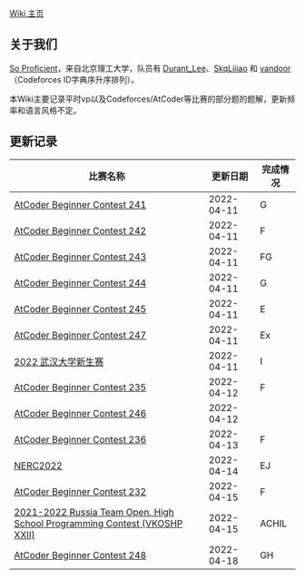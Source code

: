[Wiki 主页](https://skqliao.github.io)

## 关于我们

[So Proficient](https://codeforces.com/team/91336)，来自北京理工大学，队员有 [Durant_Lee](https://codeforces.com/profile/Durant_Lee)、[SkqLiiiao](https://codeforces.com/profile/SkqLiiiao) 和 [vandoor](https://codeforces.com/profile/vandoor)（Codeforces ID字典序升序排列）。

本Wiki主要记录平时vp以及Codeforces/AtCoder等比赛的部分题的题解，更新频率和语言风格不定。

## 更新记录

| 比赛名称                                                                                      | 更新日期   | 完成情况 |
| --------------------------------------------------------------------------------------------- | ---------- | -------- |
| [AtCoder Beginner Contest 241](atcoder/abc/abc241/)                                           | 2022-04-11 | G        |
| [AtCoder Beginner Contest 242](atcoder/abc/abc242/)                                           | 2022-04-11 | F        |
| [AtCoder Beginner Contest 243](atcoder/abc/abc243/)                                           | 2022-04-11 | FG       |
| [AtCoder Beginner Contest 244](atcoder/abc/abc244/)                                           | 2022-04-11 | G        |
| [AtCoder Beginner Contest 245](atcoder/abc/abc245/)                                           | 2022-04-11 | E        |
| [AtCoder Beginner Contest 247](atcoder/abc/abc247/)                                           | 2022-04-11 | Ex       |
| [2022 武汉大学新生赛](contests/whu-2022-fresh/)                                               | 2022-04-11 | I        |
| [AtCoder Beginner Contest 235](atcoder/abc/abc235/)                                           | 2022-04-12 | F        |
| [AtCoder Beginner Contest 246](atcoder/abc/abc246/)                                           | 2022-04-12 |          |
| [AtCoder Beginner Contest 236](atcoder/abc/abc236/)                                           | 2022-04-13 | F        |
| [NERC2022](contests/nerc2022/)                                                                | 2022-04-14 | EJ       |
| [AtCoder Beginner Contest 232](atcoder/abc/abc232/)                                           | 2022-04-15 | F        |
| [2021-2022 Russia Team Open, High School Programming Contest (VKOSHP XXII)](vp/cf-gym-103483) | 2022-04-15 | ACHIL    |
| [AtCoder Beginner Contest 248](atcoder/abc/abc248/)                                           | 2022-04-18 | GH        |
